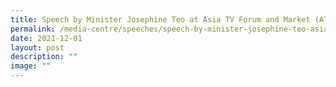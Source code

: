 ```yaml
---
title: Speech by Minister Josephine Teo at Asia TV Forum and Market (ATF) Online 2021
permalink: /media-centre/speeches/speech-by-minister-josephine-teo-asia-tv-forum-market-online-2021/
date: 2021-12-01
layout: post
description: ""
image: ""
---
```

